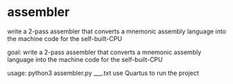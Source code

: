 # assembler
write a 2-pass assembler that converts a mnemonic assembly language into the machine code for the self-built-CPU

goal: write a 2-pass assembler that converts a mnemonic assembly language into the machine code for the self-built-CPU

usage: python3 assembler.py ___.txt
       use Quartus to run the project
